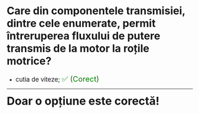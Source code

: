 # Care din componentele transmisiei, dintre cele enumerate, permit întreruperea fluxului de putere transmis de la motor la roțile motrice?

- <span style="font-size: larger;">cutia de viteze; <span style="color: green; font-size: larger;">✅ (Corect)</span></span>

---

<span style="font-size: 30px; font-weight: bold;">**Doar o opțiune este corectă!**</span>